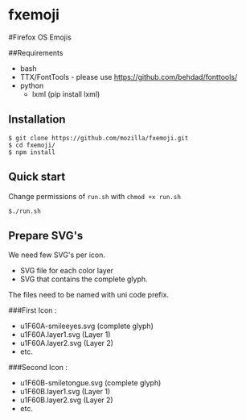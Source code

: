 fxemoji
=================================

#Firefox OS Emojis

##Requirements

* bash
* TTX/FontTools - please use https://github.com/behdad/fonttools/
* python
  - lxml (pip install lxml)

## Installation
```
$ git clone https://github.com/mozilla/fxemoji.git
$ cd fxemoji/
$ npm install
```

## Quick start
Change permissions of `run.sh` with `chmod +x run.sh`
```
$./run.sh
```

## Prepare SVG's
We need few SVG's per icon.
  - SVG file for each color layer
  - SVG that contains the complete glyph.

The files need to be named with uni code prefix.

###First Icon :
- u1F60A-smileeyes.svg (complete glyph)
- u1F60A.layer1.svg (Layer 1)
- u1F60A.layer2.svg (Layer 2)
- etc.

###Second Icon :
- u1F60B-smiletongue.svg (complete glyph)
- u1F60B.layer1.svg (Layer 1)
- u1F60B.layer2.svg (Layer 2)
- etc.

